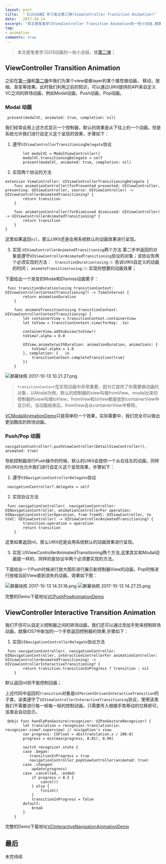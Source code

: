 ```yaml
---
layout: post
title:  "【iOS动画】学习笔记第三弹(ViewController Transition Animation)"
date:   2017-10-14
excerpt: "本文是笔者学习ViewController Transition Animation的一些小总结,接第二弹"
tag:
- animation
comments: true
---
```


>  本文是笔者学习iOS动画的一些小总结，接[第二弹](http://www.longjianjiang.com/animation-second/)；

## ViewController Transition Animation

之前在[第一弹](http://www.longjianjiang.com/animation-first/)和[第二弹](http://www.longjianjiang.com/animation-second/)中我们为某个view或者layer的某个属性做动画， 移动，放缩，渐变等效果。此时我们利用之前的知识，可以通过UIKit提供的API来自定义VC之间的转场动画，例如Modal动画，Push动画，Pop动画。

### Modal 动画

```
 present(modalVC, animated: true, completion: nil)
```

我们经常会用上述方式显示一个控制器，默认的效果是从下往上的一个动画，但是系统允许我们进行自定义这个呈现的效果，步骤如下：

1. 遵守`UIViewControllerTransitioningDelegate`协议

```
        let modalVC = ModalViewController()
        modalVC.transitioningDelegate = self
        present(modalVC, animated: true, completion: nil)
```

2. 实现两个协议的方法

```
extension ViewController: UIViewControllerTransitioningDelegate {
    func animationController(forPresented presented: UIViewController, presenting: UIViewController, source: UIViewController) -> UIViewControllerAnimatedTransitioning? {
        return transition
    }
    
    func animationController(forDismissed dismissed: UIViewController) -> UIViewControllerAnimatedTransitioning? {
        return transition
    }
}
```

这里如果返回`nil`，那么UIKit还是会用系统默认的动画效果进行呈现。

3. 实现 `UIViewControllerAnimatedTransitioning`两个方法
第二步中返回的对象是遵守`UIViewControllerAnimatedTransitioning`协议的对象；该协议有两个必须实现的方法：
` transitionDuration(using:)`: 告诉UIKit自定义的动画的时间；
`animateTransition(using:)`: 实现你想要的动画效果；

下面给出一个渐变的Modal和Dismiss动画栗子：

```
 func transitionDuration(using transitionContext: UIViewControllerContextTransitioning?) -> TimeInterval {
        return animationDuration
    }
    
    func animateTransition(using transitionContext: UIViewControllerContextTransitioning) {
        let containerView = transitionContext.containerView
        let toView = transitionContext.view(forKey: .to)
        
        containerView.addSubview(toView!)
        toView?.alpha = 0.0
        
        UIView.animate(withDuration: animationDuration, animations: {
            toView?.alpha = 1.0
        }, completion: { _ in
            transitionContext.completeTransition(true)
        })
    }
```


![屏幕快照 2017-10-13 10.21.27.png](http://ocigwe4cv.bkt.clouddn.com/animation_third_1.png)

> `transitionContext`在实现动画中非常重要，因为它提供了你需要做动画的对象，以Modal为例，默认的控制器的view叫做fromView，modal出来的控制器的view叫做toView，fromView和toView都是放到containerView中显示的，当动画结束后，fromView会从containerView中移除。

[VCModalAnimationDemo](https://github.com/longjianjiang/BlogDemo/tree/master/VCModalAnimationDemo)只是简单的一个效果，实际需要中，我们完全可以做出更加酷炫的转场动画。

### Push/Pop 动画
```
navigationController?.pushViewController(DetailViewController(), animated: true)
```
导航控制器进行Push操作的时候，默认的UIKit会提供一个从右往左的动画，同样的UIKit也允许我们进行自定义这个呈现效果，步骤如下：

1. 遵守`UINavigationControllerDelegate`协议
```
 navigationController?.delegate = self
```

2. 实现协议方法
```
 func navigationController(_ navigationController: UINavigationController, animationControllerFor operation: UINavigationControllerOperation, from fromVC: UIViewController, to toVC: UIViewController) -> UIViewControllerAnimatedTransitioning? {
        transition.operation = operation
        return transition
    }
```
这里如果返回nil，那么UIKit还是会用系统默认的动画效果进行呈现。

3. 实现 UIViewControllerAnimatedTransitioning两个方法,这里其实和Modal动画是一样的，同样的是协议中两个必须要实现的方法。

下面给出一个Push时候进行放大图形进行展示新控制器View的动画，Pop时候进行放缩当前View直到消失的动画，效果如下图：

![屏幕快照 2017-10-13 14.31.16.png](http://ocigwe4cv.bkt.clouddn.com/animation_third_2.png)
![屏幕快照 2017-10-13 14.27.25.png](http://ocigwe4cv.bkt.clouddn.com/animation_third_3.png)

完整的Demo下载地址[VCPushPopAnimationDemo](https://github.com/longjianjiang/BlogDemo/tree/master/VCPushPopAnimationDemo)


## ViewController Interactive Transition Animation
我们不但可以自定义控制器之间的转场动画，我们还可以通过添加手势来控制转场动画，就像iOS7中新加的一个手势返回控制器的效果,步骤如下：

1. 实现`UINavigationControllerDelegate`协议方法

```
 func navigationController(_ navigationController: UINavigationController, interactionControllerFor animationController: UIViewControllerAnimatedTransitioning) -> UIViewControllerInteractiveTransitioning? {
        return transition.transitionInProgress ? transition : nil
    }
```
默认返回nil则不能控制动画；

上述代码中返回的`transition`对象是`UIPercentDrivenInteractiveTransition`的子类，该类遵守了`UIViewControllerInteractiveTransitioning`协议，使用该类我们不需要进行每一帧每一帧的控制动画，只需要传入根据手势移动的位移即可，该类会自动显示。

```
 @objc func handlePanGesture(recognizer: UIPanGestureRecognizer) {
        let translation = recognizer.translation(in: recognizer.view?.superview) // nivigation's view
        var progress: CGFloat = abs(translation.x / 200.0)
        progress = min(max(progress, 0.01), 0.99)
        
        switch recognizer.state {
        case .began:
           transitionInProgress = true
           navigationController.popViewController(animated: true)
        case .changed:
            update(progress)
        case .cancelled, .ended:
            if progress < 0.5 {
                cancel()
            } else {
                finish()
            }
            transitionInProgress = false
        default:
            break
        }
    }
```
完整的Demo下载地址[VCInteractiveNavigationAnimationDemo](https://github.com/longjianjiang/BlogDemo/tree/master/VCInteractiveNavigationAnimation)

## 最后
未完待续
